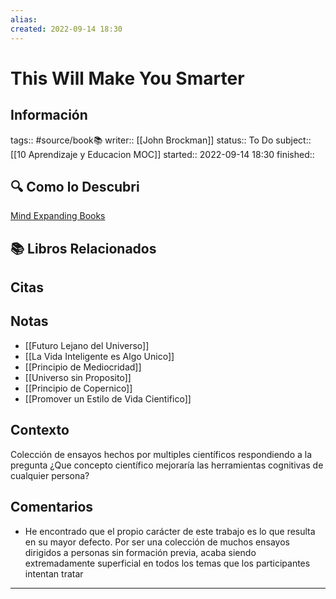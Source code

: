 ```yaml
---
alias: 
created: 2022-09-14 18:30
---
```

# This Will Make You Smarter
## Información
tags:: #source/book📚 
writer:: [[John Brockman]]
status:: To Do
subject:: [[10 Aprendizaje y Educacion MOC]]
started:: 2022-09-14 18:30
finished::

## 🔍 Como lo Descubri
[Mind Expanding Books](https://github.com/hackerkid/Mind-Expanding-Books#readme)

## 📚 Libros Relacionados

## Citas

## Notas
- [[Futuro Lejano del Universo]]
- [[La Vida Inteligente es Algo Unico]]
- [[Principio de Mediocridad]]
- [[Universo sin Proposito]]
- [[Principio de Copernico]]
- [[Promover un Estilo de Vida Cientifico]]

## Contexto
Colección de ensayos hechos por multiples científicos respondiendo a la pregunta ¿Que concepto científico mejoraría las herramientas cognitivas de cualquier persona?

## Comentarios
- He encontrado que el propio carácter de este trabajo es lo que resulta en su mayor defecto. Por ser una colección de muchos ensayos dirigidos a personas sin formación previa, acaba siendo extremadamente superficial en todos los temas que los participantes intentan tratar
___

